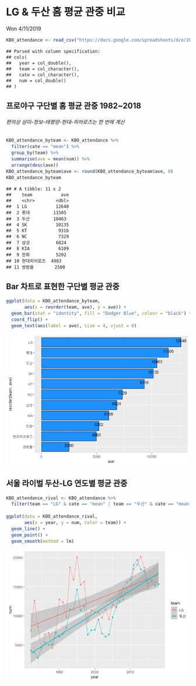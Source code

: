 LG & 두산 홈 평균 관중 비교
================
Won
4/11/2019

``` r
KBO_attendance <- read_csv("https://docs.google.com/spreadsheets/d/e/2PACX-1vSPeNB2gKW-RpD4UnBREQW3C1dD3_9rwuE5s2h6L7MDqcWhGzfEUJ_qbyRjkpLcVBYY_rBK62OoyNbn/pub?gid=0&single=true&output=csv")
```

    ## Parsed with column specification:
    ## cols(
    ##   year = col_double(),
    ##   team = col_character(),
    ##   cate = col_character(),
    ##   num = col_double()
    ## )

## 프로야구 구단별 홈 평균 관중 1982\~2018

###### 편의상 삼미-청보-태평양-현대-히어로즈는 한 번에 계산

``` r
KBO_attendance_byteam <- KBO_attendance %>%
  filter(cate == "mean") %>%
  group_by(team) %>%
  summarise(ave = mean(num)) %>%
  arrange(desc(ave))
KBO_attendance_byteam$ave <- round(KBO_attendance_byteam$ave, 0)
KBO_attendance_byteam
```

    ## # A tibble: 11 x 2
    ##    team           ave
    ##    <chr>        <dbl>
    ##  1 LG           12648
    ##  2 롯데         11505
    ##  3 두산         10463
    ##  4 SK           10135
    ##  5 KT            9316
    ##  6 NC            7329
    ##  7 삼성          6824
    ##  8 KIA           6109
    ##  9 한화          5202
    ## 10 현대히어로즈  4983
    ## 11 쌍방울        2500

## Bar 차트로 표현한 구단별 평균 관중

``` r
ggplot(data = KBO_attendance_byteam, 
       aes(x = reorder(team, ave), y = ave)) +
  geom_bar(stat = "identity", fill = "Dodger Blue", colour = "black") +
  coord_flip() +
  geom_text(aes(label = ave), size = 4, vjust = 0) 
```
![그래프1](https://github.com/raspos/raspos.github.io/blob/master/_images/unnamed-chunk-3-1.png?raw=true)
 
## 서울 라이벌 두산-LG 연도별 평균 관중

``` r
KBO_attendance_rival <- KBO_attendance %>%
  filter(team == "LG" & cate == "mean" | team == "두산" & cate == "mean")

ggplot(data = KBO_attendance_rival, 
       aes(x = year, y = num, color = team)) +
  geom_line() +
  geom_point() +
  geom_smooth(method = lm)
```
![그래프2](https://github.com/raspos/raspos.github.io/blob/master/_images/unnamed-chunk-4-1.png?raw=true)

